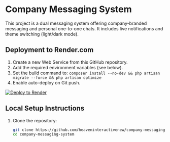 # Company Messaging System

This project is a dual messaging system offering company-branded messaging and personal one-to-one chats. It includes live notifications and theme switching (light/dark mode).

## Deployment to Render.com
1. Create a new Web Service from this GitHub repository.
2. Add the required environment variables (see below).
3. Set the build command to: `composer install --no-dev && php artisan migrate --force && php artisan optimize`
4. Enable auto-deploy on Git push.

[![Deploy to Render](https://render.com/images/deploy-to-render-button.svg)](https://render.com/deploy)

## Local Setup Instructions

1. Clone the repository:
   ```bash
   git clone https://github.com/heaveninteractivenew/company-messaging-systemNEW.git
   cd company-messaging-system
